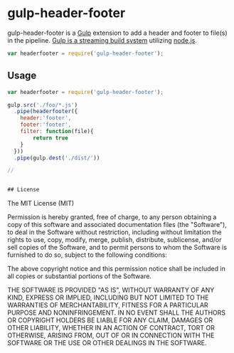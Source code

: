 # gulp-header-footer

gulp-header-footer is a [Gulp](https://github.com/gulpjs/gulp) extension to add a header and footer to file(s) in the pipeline.  [Gulp is a streaming build system](https://github.com/gulpjs/gulp) utilizing [node.js](http://nodejs.org/).

```javascript
var headerfooter = require('gulp-header-footer');
```

## Usage

```javascript
var headerfooter = require('gulp-header-footer');

gulp.src('./foo/*.js')
  .pipe(headerfooter({
    header:'footer',
    footer:'footer',
    filter: function(file){
        return true
    }
  }))
  .pipe(gulp.dest('./dist/'))

//


## License

```
The MIT License (MIT)


Permission is hereby granted, free of charge, to any person obtaining a copy of
this software and associated documentation files (the "Software"), to deal in
the Software without restriction, including without limitation the rights to
use, copy, modify, merge, publish, distribute, sublicense, and/or sell copies of
the Software, and to permit persons to whom the Software is furnished to do so,
subject to the following conditions:

The above copyright notice and this permission notice shall be included in all
copies or substantial portions of the Software.

THE SOFTWARE IS PROVIDED "AS IS", WITHOUT WARRANTY OF ANY KIND, EXPRESS OR
IMPLIED, INCLUDING BUT NOT LIMITED TO THE WARRANTIES OF MERCHANTABILITY, FITNESS
FOR A PARTICULAR PURPOSE AND NONINFRINGEMENT. IN NO EVENT SHALL THE AUTHORS OR
COPYRIGHT HOLDERS BE LIABLE FOR ANY CLAIM, DAMAGES OR OTHER LIABILITY, WHETHER
IN AN ACTION OF CONTRACT, TORT OR OTHERWISE, ARISING FROM, OUT OF OR IN
CONNECTION WITH THE SOFTWARE OR THE USE OR OTHER DEALINGS IN THE SOFTWARE.
```